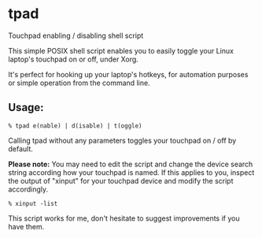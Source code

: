 # tpad
Touchpad enabling / disabling shell script

This simple POSIX shell script enables you to easily toggle your Linux laptop's touchpad on or off, under Xorg.

It's perfect for hooking up your laptop's hotkeys, for automation purposes or simple operation from the command line.

## Usage:

```
% tpad e(nable) | d(isable) | t(oggle)
```

Calling tpad without any parameters toggles your touchpad on / off by default.

**Please note:**
You may need to edit the script and change the device search string according how your touchpad is named. If this applies to you, inspect the output of "xinput" for your touchpad device and modify the script accordingly.

```
% xinput -list
```

This script works for me, don't hesitate to suggest improvements if you have them.
